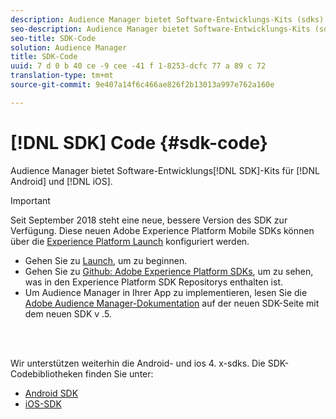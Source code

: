 ```yaml
---
description: Audience Manager bietet Software-Entwicklungs-Kits (sdks) für Android und ios.
seo-description: Audience Manager bietet Software-Entwicklungs-Kits (sdks) für Android und ios.
seo-title: SDK-Code
solution: Audience Manager
title: SDK-Code
uuid: 7 d 0 b 40 ce -9 cee -41 f 1-8253-dcfc 77 a 89 c 72
translation-type: tm+mt
source-git-commit: 9e407a14f6c466ae826f2b13013a997e762a160e

---
```



# [!DNL SDK] Code {#sdk-code}

Audience Manager bietet Software-Entwicklungs[!DNL SDK]-Kits für [!DNL Android] und [!DNL iOS].

>[!IMPORTANT]
>
>Seit September 2018 steht eine neue, bessere Version des SDK zur Verfügung. Diese neuen Adobe Experience Platform Mobile SDKs können über die [Experience Platform Launch](https://www.adobe.com/experience-platform/launch.html) konfiguriert werden.

* Gehen Sie zu [Launch](https://launch.adobe.com/), um zu beginnen.
* Gehen Sie zu [Github: Adobe Experience Platform SDKs](https://github.com/Adobe-Marketing-Cloud/acp-sdks), um zu sehen, was in den Experience Platform SDK Repositorys enthalten ist.
* Um Audience Manager in Ihrer App zu implementieren, lesen Sie die [Adobe Audience Manager-Dokumentation](https://aep-sdks.gitbook.io/docs/using-mobile-extensions/adobe-audience-manager) auf der neuen SDK-Seite mit dem neuen SDK v .5.

<br> 

Wir unterstützen weiterhin die Android- und ios 4. x-sdks. Die SDK-Codebibliotheken finden Sie unter:

* [Android SDK](https://experiencecloud.adobe.com/resources/help/en_US/mobile/android/?f=audience_manager.html)
* [iOS-SDK](https://experiencecloud.adobe.com/resources/help/en_US/mobile/ios/?f=amm.html)